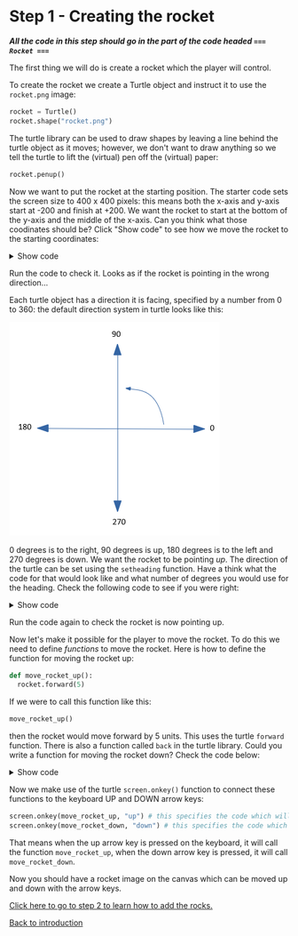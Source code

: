 # Step 1 - Creating the rocket

***All the code in this step should go in the part of the code headed ```=== Rocket ===```***

The first thing we will do is create a rocket which the player will control.

To create the rocket we create a Turtle object and instruct it to use the `rocket.png` image:

```python
rocket = Turtle()
rocket.shape("rocket.png")
```

The turtle library can be used to draw shapes by leaving a line behind the turtle object as it moves; however, we don't want to draw anything so we tell the turtle to lift the (virtual) pen off the (virtual) paper:

```python
rocket.penup()
```

Now we want to put the rocket at the starting position. The starter code sets the screen size to 400 x 400 pixels: this means both the x-axis and y-axis start at -200 and finish at +200. We want the rocket to start at the bottom of the y-axis and the middle of the x-axis. Can you think what those coodinates should be? Click "Show code" to see how we move the rocket to the starting coordinates:

<details><summary>Show code</summary>
  
```python
rocket.goto(0,-190)
```
</details>

Run the code to check it. Looks as if the rocket is pointing in the wrong direction...

Each turtle object has a direction it is facing, specified by a number from 0 to 360: the default direction system in turtle looks like this:

![turtle orientation](turtle-orientation.png "Turtle orientation")

0 degrees is to the right, 90 degrees is up, 180 degrees is to the left and 270 degrees is down. We want the rocket to be pointing *up*. The direction of the turtle can be set using the `setheading` function. Have a think what the code for that would look like and what number of degrees you would use for the heading. Check the following code to see if you were right:

<details><summary>Show code</summary>
  
```python
rocket.setheading(90)
```
</details>

Run the code again to check the rocket is now pointing up.

Now let's make it possible for the player to move the rocket. To do this we need to define *functions* to move the rocket. Here is how to define the function for moving the rocket up:

```python
def move_rocket_up():
  rocket.forward(5)
```

If we were to call this function like this:

```python
move_rocket_up()
```

then the rocket would move forward by 5 units. This uses the turtle ```forward``` function. There is also a function called ```back``` in the turtle library. Could you write a function for moving the rocket down? Check the code below:

<details><summary>Show code</summary>

```python
def move_rocket_down():
  rocket.back(5)
```
</details>

Now we make use of the turtle ```screen.onkey()``` function to connect these functions to the keyboard UP and DOWN arrow keys:

```python
screen.onkey(move_rocket_up, "up") # this specifies the code which will be run when the user presses the UP arrow
screen.onkey(move_rocket_down, "down") # this specifies the code which will be run when the user presses the DOWN arrow
```

That means when the up arrow key is pressed on the keyboard, it will call the function `move_rocket_up`, when the down arrow key is pressed, it will call `move_rocket_down`.

Now you should have a rocket image on the canvas which can be moved up and down with the arrow keys.

[Click here to go to step 2 to learn how to add the rocks.](../step02-create_rock/readme.md)

[Back to introduction](../README.md)
